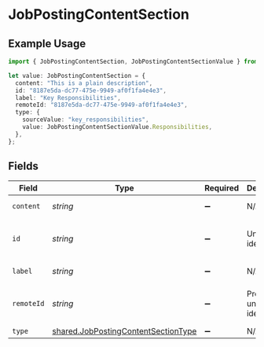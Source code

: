 # JobPostingContentSection

## Example Usage

```typescript
import { JobPostingContentSection, JobPostingContentSectionValue } from "@stackone/stackone-client-ts/sdk/models/shared";

let value: JobPostingContentSection = {
  content: "This is a plain description",
  id: "8187e5da-dc77-475e-9949-af0f1fa4e4e3",
  label: "Key Responsibilities",
  remoteId: "8187e5da-dc77-475e-9949-af0f1fa4e4e3",
  type: {
    sourceValue: "key_responsibilities",
    value: JobPostingContentSectionValue.Responsibilities,
  },
};
```

## Fields

| Field                                                                                             | Type                                                                                              | Required                                                                                          | Description                                                                                       | Example                                                                                           |
| ------------------------------------------------------------------------------------------------- | ------------------------------------------------------------------------------------------------- | ------------------------------------------------------------------------------------------------- | ------------------------------------------------------------------------------------------------- | ------------------------------------------------------------------------------------------------- |
| `content`                                                                                         | *string*                                                                                          | :heavy_minus_sign:                                                                                | N/A                                                                                               | This is a plain description                                                                       |
| `id`                                                                                              | *string*                                                                                          | :heavy_minus_sign:                                                                                | Unique identifier                                                                                 | 8187e5da-dc77-475e-9949-af0f1fa4e4e3                                                              |
| `label`                                                                                           | *string*                                                                                          | :heavy_minus_sign:                                                                                | N/A                                                                                               | Key Responsibilities                                                                              |
| `remoteId`                                                                                        | *string*                                                                                          | :heavy_minus_sign:                                                                                | Provider's unique identifier                                                                      | 8187e5da-dc77-475e-9949-af0f1fa4e4e3                                                              |
| `type`                                                                                            | [shared.JobPostingContentSectionType](../../../sdk/models/shared/jobpostingcontentsectiontype.md) | :heavy_minus_sign:                                                                                | N/A                                                                                               |                                                                                                   |